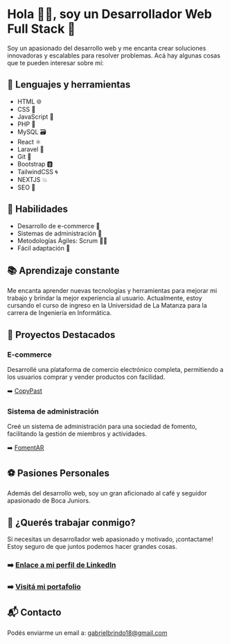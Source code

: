 # Hola 👋🏻, soy un Desarrollador Web Full Stack 🚀

Soy un apasionado del desarrollo web y me encanta crear soluciones innovadoras y escalables para resolver problemas. Acá hay algunas cosas que te pueden interesar sobre mí:

## 🔧 Lenguajes y herramientas

- HTML 🌐
- CSS 🎨
- JavaScript 🚀
- PHP 🐘
- MySQL 🗃️
- React ⚛️
- Laravel 🚀
- Git 🌳
- Bootstrap 🅱️
- TailwindCSS 🌀
- NEXTJS 💥
- SEO 🌟

## 🚀 Habilidades

- Desarrollo de e-commerce 🛒
- Sistemas de administración 🔧
- Metodologías Ágiles: Scrum 🐱‍👤
- Fácil adaptación 🤝

## 📚 Aprendizaje constante

Me encanta aprender nuevas tecnologías y herramientas para mejorar mi trabajo y brindar la mejor experiencia al usuario. Actualmente, estoy cursando el curso de ingreso en la Universidad de La Matanza para la carrera de Ingeniería en Informática.

## 🌟 Proyectos Destacados

### E-commerce
Desarrollé una plataforma de comercio electrónico completa, permitiendo a los usuarios comprar y vender productos con facilidad.
  
  ➡️ [CopyPast](https://www.copypast.com.ar)

### Sistema de administración
Creé un sistema de administración para una sociedad de fomento, facilitando la gestión de miembros y actividades.
 
  ➡️ [FomentAR](https://github.com/brindogabriel/FomentAR)

## ⚽ Pasiones Personales

Además del desarrollo web, soy un gran aficionado al café y seguidor apasionado de Boca Juniors.

## 🤝 ¿Querés trabajar conmigo?

Si necesitas un desarrollador web apasionado y motivado, ¡contactame! Estoy seguro de que juntos podemos hacer grandes cosas.

### ➡️ [Enlace a mi perfil de LinkedIn](https://www.linkedin.com/in/gabrielsebastianbrindo)
### ➡️ [Visitá mi portafolio](https://www.gabrielbrindo.com.ar)

## 📬 Contacto

Podés enviarme un email a: gabrielbrindo18@gmail.com
